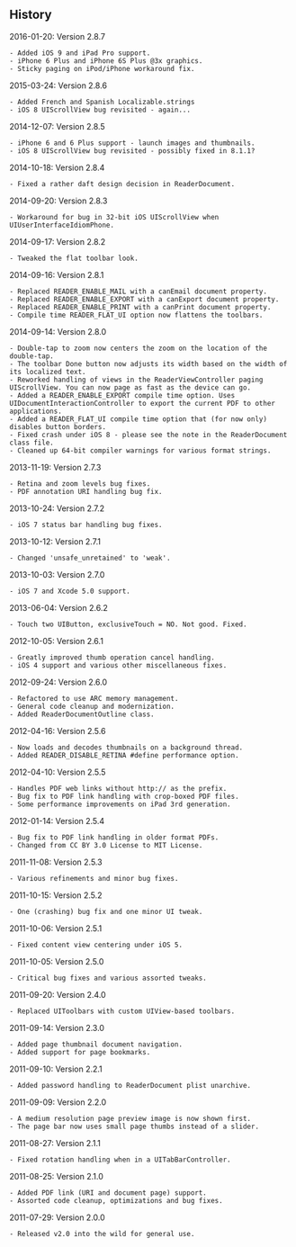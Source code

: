 
## History

2016-01-20: Version 2.8.7

	- Added iOS 9 and iPad Pro support.
	- iPhone 6 Plus and iPhone 6S Plus @3x graphics.
	- Sticky paging on iPod/iPhone workaround fix.

2015-03-24: Version 2.8.6

	- Added French and Spanish Localizable.strings
	- iOS 8 UIScrollView bug revisited - again...

2014-12-07: Version 2.8.5

	- iPhone 6 and 6 Plus support - launch images and thumbnails.
	- iOS 8 UIScrollView bug revisited - possibly fixed in 8.1.1?

2014-10-18: Version 2.8.4

	- Fixed a rather daft design decision in ReaderDocument.

2014-09-20: Version 2.8.3

	- Workaround for bug in 32-bit iOS UIScrollView when UIUserInterfaceIdiomPhone.

2014-09-17: Version 2.8.2

	- Tweaked the flat toolbar look.

2014-09-16: Version 2.8.1

	- Replaced READER_ENABLE_MAIL with a canEmail document property.
	- Replaced READER_ENABLE_EXPORT with a canExport document property.
	- Replaced READER_ENABLE_PRINT with a canPrint document property.
	- Compile time READER_FLAT_UI option now flattens the toolbars.

2014-09-14: Version 2.8.0

	- Double-tap to zoom now centers the zoom on the location of the double-tap.
	- The toolbar Done button now adjusts its width based on the width of its localized text.
	- Reworked handling of views in the ReaderViewController paging UIScrollView. You can now page as fast as the device can go.
	- Added a READER_ENABLE_EXPORT compile time option. Uses UIDocumentInteractionController to export the current PDF to other applications.
	- Added a READER_FLAT_UI compile time option that (for now only) disables button borders.
	- Fixed crash under iOS 8 - please see the note in the ReaderDocument class file.
	- Cleaned up 64-bit compiler warnings for various format strings.

2013-11-19: Version 2.7.3

	- Retina and zoom levels bug fixes.
	- PDF annotation URI handling bug fix.

2013-10-24: Version 2.7.2

	- iOS 7 status bar handling bug fixes.

2013-10-12: Version 2.7.1

	- Changed 'unsafe_unretained' to 'weak'.

2013-10-03: Version 2.7.0

	- iOS 7 and Xcode 5.0 support.

2013-06-04: Version 2.6.2

	- Touch two UIButton, exclusiveTouch = NO. Not good. Fixed.

2012-10-05: Version 2.6.1

	- Greatly improved thumb operation cancel handling.
	- iOS 4 support and various other miscellaneous fixes.

2012-09-24: Version 2.6.0

	- Refactored to use ARC memory management.
	- General code cleanup and modernization.
	- Added ReaderDocumentOutline class.

2012-04-16: Version 2.5.6

	- Now loads and decodes thumbnails on a background thread.
	- Added READER_DISABLE_RETINA #define performance option.

2012-04-10: Version 2.5.5

	- Handles PDF web links without http:// as the prefix.
	- Bug fix to PDF link handling with crop-boxed PDF files.
	- Some performance improvements on iPad 3rd generation.

2012-01-14: Version 2.5.4

	- Bug fix to PDF link handling in older format PDFs.
	- Changed from CC BY 3.0 License to MIT License.

2011-11-08: Version 2.5.3

	- Various refinements and minor bug fixes.

2011-10-15: Version 2.5.2

	- One (crashing) bug fix and one minor UI tweak.

2011-10-06: Version 2.5.1

	- Fixed content view centering under iOS 5.

2011-10-05: Version 2.5.0

	- Critical bug fixes and various assorted tweaks.

2011-09-20: Version 2.4.0

	- Replaced UIToolbars with custom UIView-based toolbars.

2011-09-14: Version 2.3.0

	- Added page thumbnail document navigation.
	- Added support for page bookmarks.

2011-09-10: Version 2.2.1

	- Added password handling to ReaderDocument plist unarchive.

2011-09-09: Version 2.2.0

	- A medium resolution page preview image is now shown first.
	- The page bar now uses small page thumbs instead of a slider.

2011-08-27: Version 2.1.1

	- Fixed rotation handling when in a UITabBarController.

2011-08-25: Version 2.1.0

	- Added PDF link (URI and document page) support.
	- Assorted code cleanup, optimizations and bug fixes.

2011-07-29: Version 2.0.0

	- Released v2.0 into the wild for general use.
